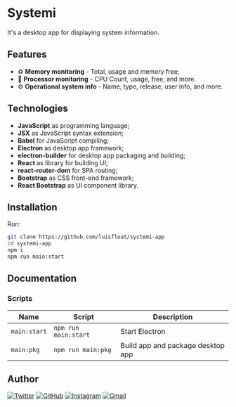 # Systemi

It's a desktop app for displaying system information.

## Features

* ♻️ **Memory monitoring** - Total, usage and memory free;
* 🧮 **Processor monitoring** - CPU Count, usage, free, and more.
* ⚙️ **Operational system info** - Name, type, release, user info, and more.

## Technologies

* **JavaScript** as programming language;
* **JSX** as JavaScript syntax extension;
* **Babel** for JavaScript compiling;
* **Electron** as desktop app framework;
* **electron-builder** for desktop app packaging and building;
* **React** as library for building UI;
* **react-router-dom** for SPA routing;
* **Bootstrap** as CSS front-end framework;
* **React Bootstrap** as UI component library.

## Installation

Run:

```bash
git clone https://github.com/luisfloat/systemi-app
cd systemi-app
npm i
npm run main:start
```

## Documentation

### Scripts

Name | Script | Description
-----|---------|-----------------
`main:start` | ```npm run main:start``` | Start Electron
`main:pkg` | ```npm run main:pkg``` | Build app and package desktop app

## Author

<a href="https://twitter.com/luisfloat"><img src="https://img.shields.io/badge/-Twitter-30363D?style=flat&amp;logo=twitter" alt="Twitter"/></a> <a href="https://github.com/luisfloat"><img src="https://img.shields.io/badge/-GitHub-30363D?style=flat&amp;logo=github" alt="GitHub"/></a> <a href="https://instagram.com/luisfloat"><img src="https://img.shields.io/badge/-Instagram-30363D?style=flat&amp;logo=instagram" alt="Instagram"/></a> <a href="mailto:contact@luisfloat.com"><img src="https://img.shields.io/badge/-Gmail-30363D?style=flat&amp;logo=gmail" alt="Gmail"/></a>
